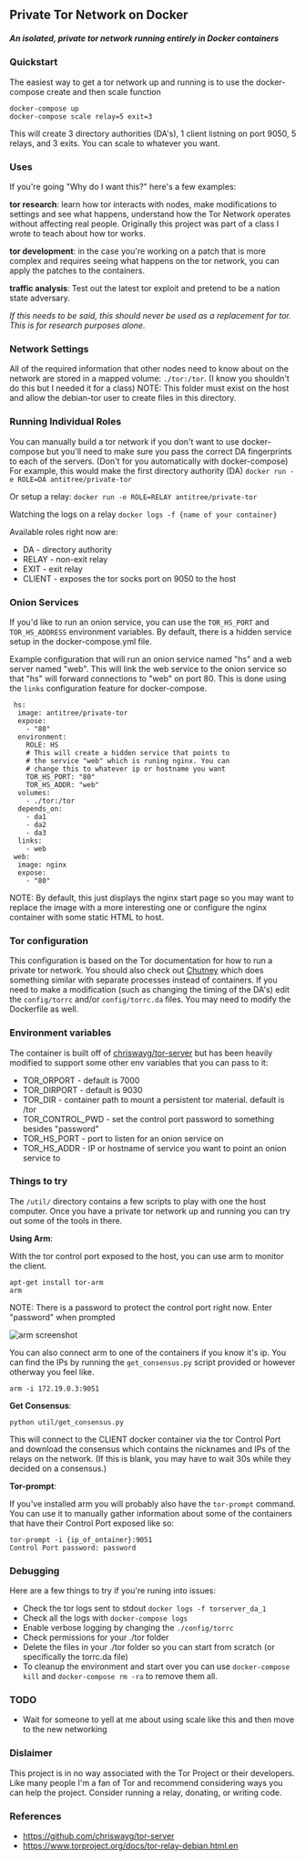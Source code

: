 ## Private Tor Network on Docker

##### An isolated, private tor network running entirely in Docker containers

### Quickstart

The easiest way to get a tor network up and running is to use the docker-compose create and then scale function

```
docker-compose up 
docker-compose scale relay=5 exit=3 
```

This will create 3 directory authorities (DA's), 1 client listning on port 9050, 5 relays, and 3 exits. You can scale to whatever you want. 

### Uses

If you're going "Why do I want this?" here's a few examples:

**tor research**: learn how tor interacts with nodes, make modifications to settings and see what happens, understand how the Tor Network operates without affecting real people. Originally this project was part of a class I wrote to teach about how tor works.

**tor development**: in the case you're working on a patch that is more complex and requires seeing what happens on the tor network, you can apply the patches to the containers.

**traffic analysis**: Test out the latest tor exploit and pretend to be a nation state adversary.

*If this needs to be said, this should never be used as a replacement for tor. This is for research purposes alone.*

### Network Settings

All of the required information that other nodes need to know about on the network are stored in a mapped volume: `./tor:/tor`. (I know you shouldn't do this but I needed it for a class) NOTE: This folder must exist on the host and allow the debian-tor user to create files in this directory. 

### Running Individual Roles

You can manually build a tor network if you don't want to use docker-compose but you'll need to make sure you pass the correct DA fingerprints to each of the servers. (Don't for you automatically with docker-compose) For example, this would make the first directory authority (DA)
`docker run -e ROLE=DA antitree/private-tor`

Or setup a relay:
`docker run -e ROLE=RELAY antitree/private-tor`

Watching the logs on a relay
`docker logs -f {name of your container}`

Available roles right now are:

* DA - directory authority
* RELAY - non-exit relay
* EXIT - exit relay
* CLIENT - exposes the tor socks port on 9050 to the host

### Onion Services

If you'd like to run an onion service, you can use the `TOR_HS_PORT` and `TOR_HS_ADDRESS` environment variables. By default, there is a hidden service setup in the docker-compose.yml file. 

Example configuration that will run an onion service named "hs" and a web server named "web". This will link the web service to the onion service so that "hs" will forward connections to "web" on port 80. This is done using the `links` configuration feature for docker-compose. 

```
 hs:
  image: antitree/private-tor
  expose:
    - "80"
  environment:
    ROLE: HS
    # This will create a hidden service that points to
    # the service "web" which is runing nginx. You can 
    # change this to whatever ip or hostname you want
    TOR_HS_PORT: "80"
    TOR_HS_ADDR: "web"
  volumes:
    - ./tor:/tor
  depends_on:
    - da1
    - da2
    - da3
  links:
    - web
 web:
  image: nginx
  expose:
    - "80"
```

NOTE: By default, this just displays the nginx start page so you may want to replace the image with a more interesting one or configure the nginx container with some static HTML to host.

### Tor configuration

This configuration is based on the Tor documentation for how to run a private tor network. You should also check out [Chutney](https://gitweb.torproject.org/chutney.git/) which does something similar with separate processes instead of containers. If you need to make a modification (such as changing the timing of the DA's) edit the `config/torrc` and/or `config/torrc.da` files. You may need to modify the Dockerfile as well.

### Environment variables

The container is built off of [chriswayg/tor-server](https://github.com/chriswayg/tor-server) but has been heavily modified to support some other env variables that you can pass to it:

* TOR_ORPORT - default is 7000
* TOR_DIRPORT - default is 9030
* TOR_DIR - container path to mount a persistent tor material. default is /tor
* TOR_CONTROL_PWD - set the control port password to something besides "password"
* TOR_HS_PORT - port to listen for an onion service on
* TOR_HS_ADDR - IP or hostname of service you want to point an onion service to

### Things to try

The `/util/` directory contains a few scripts to play with one the host computer. Once you have a 
private tor network up and running you can try out some of the tools in there. 

**Using Arm**:

With the tor control port exposed to the host, you can use arm to monitor the client. 
```
apt-get install tor-arm
arm
```
NOTE: There is a password to protect the control port right now. Enter "password" when prompted

![arm screenshot](https://raw.githubusercontent.com/antitree/private-tor-network/master/doc/arm.png)

You can also connect arm to one of the containers if you know it's ip. You can find the IPs by running the 
`get_consensus.py` script provided or however otherway you feel like. 

```arm -i 172.19.0.3:9051```

**Get Consensus**:

```python util/get_consensus.py```

This will connect to the CLIENT docker container via the tor Control Port and download the consensus which
contains the nicknames and IPs of the relays on the network. (If this is blank, you may have to wait 30s
while they decided on a consensus.)

**Tor-prompt**:

If you've installed arm you will probably also have the `tor-prompt` command. You can use it to manually 
gather information about some of the containers that have their Control Port exposed like so:

```
tor-prompt -i {ip_of_ontainer}:9051
Control Port password: password
```


### Debugging

Here are a few things to try if you're runing into issues:

* Check the tor logs sent to stdout `docker logs -f torserver_da_1`
* Check all the logs with `docker-compose logs`
* Enable verbose logging by changing the `./config/torrc` 
* Check permissions for your ./tor folder
* Delete the files in your ./tor folder so you can start from scratch (or specifically the torrc.da file)
* To cleanup the environment and start over you can use `docker-compose kill` and `docker-compose rm -ra` to remove them all. 

### TODO

* Wait for someone to yell at me about using scale like this and then move to the new networking

### Dislaimer

This project is in no way associated with the Tor Project or their developers. Like many people I'm a fan of Tor and recommend considering ways you can help the project. Consider running a relay, donating, or writing code. 

### References

- https://github.com/chriswayg/tor-server
- https://www.torproject.org/docs/tor-relay-debian.html.en
